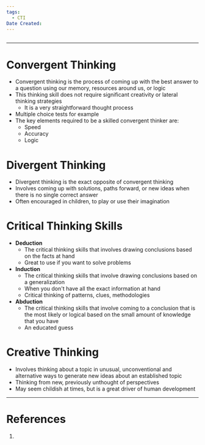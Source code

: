 ```yaml
---
tags:
  - CTI
Date Created:
---
```

```table-of-contents
```
---
# Convergent Thinking
- Convergent thinking is the process of coming up with the best answer to a question using our memory, resources around us, or logic
- This thinking skill does not require significant creativity or lateral thinking strategies
	- It is a very straightforward thought process
- Multiple choice tests for example
- The key elements required to be a skilled convergent thinker are:
	- Speed
	- Accuracy
	- Logic

# Divergent Thinking
- Divergent thinking is the exact opposite of convergent thinking
- Involves coming up with solutions, paths forward, or new ideas when there is no single correct answer
- Often encouraged in children, to play or use their imagination

# Critical Thinking Skills
- **Deduction**
	- The critical thinking skills that involves drawing conclusions based on the facts at hand
	- Great to use if you want to solve problems
- **Induction**
	- The critical thinking skills that involve drawing conclusions based on a generalization
	- When you don't have all the exact information at hand
	- Critical thinking of patterns, clues, methodologies
- **Abduction**
	- The critical thinking skills that involve coming to a conclusion that is the most likely or logical based on the small amount of knowledge that you have
	- An educated guess

# Creative Thinking
- Involves thinking about a topic in unusual, unconventional and alternative ways to generate new ideas about an established topic
- Thinking from new, previously unthought of perspectives
- May seem childish at times, but is a great driver of human development
---
# References
1. 
